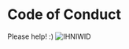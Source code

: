 # Code of Conduct

Please help! :)
![IHNIWID](http://i1.kym-cdn.com/photos/images/original/000/234/739/fa5.jpg)
